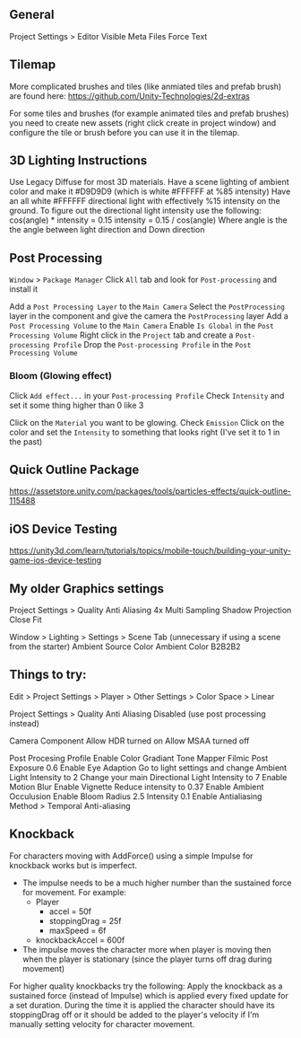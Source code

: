 ## General
Project Settings > Editor
  Visible Meta Files
  Force Text
  
## Tilemap
More complicated brushes and tiles (like anmiated tiles and prefab brush) are
found here:
https://github.com/Unity-Technologies/2d-extras


For some tiles and brushes (for example animated tiles and prefab brushes)
you need to create new assets (right click create in project window) and
configure the tile or brush before you can use it in the tilemap.

## 3D Lighting Instructions
  Use Legacy Diffuse for most 3D materials.
  Have a scene lighting of ambient color and make it #D9D9D9 (which is white #FFFFFF at %85 intensity)
  Have an all white #FFFFFF directional light with effectively %15 intensity on the ground.
  To figure out the directional light intensity use the following:
    cos(angle) * intensity = 0.15
    intensity = 0.15 / cos(angle)
  Where angle is the the angle between light direction and Down direction

## Post Processing

`Window` > `Package Manager`
Click `All` tab and look for `Post-processing` and install it

Add a `Post Processing Layer` to the `Main Camera`
Select the `PostProcessing` layer in the component and give the camera the `PostProcessing` layer
Add a `Post Processing Volume` to the `Main Camera`
Enable `Is Global` in the `Post Processing Volume`
Right click in the `Project` tab and create a `Post-processing Profile`
Drop the `Post-processing Profile` in the `Post Processing Volume`

### Bloom (Glowing effect)

Click `Add effect...` in your `Post-processing Profile`
Check `Intensity` and set it some thing higher than 0 like 3

Click on the `Material` you want to be glowing.
Check `Emission`
Click on the color and set the `Intensity` to something that looks right (I've set it to 1 in the past) 

## Quick Outline Package
https://assetstore.unity.com/packages/tools/particles-effects/quick-outline-115488

## iOS Device Testing
https://unity3d.com/learn/tutorials/topics/mobile-touch/building-your-unity-game-ios-device-testing

## My older Graphics settings
  Project Settings > Quality
    Anti Aliasing 4x Multi Sampling
    Shadow Projection Close Fit

  Window > Lighting > Settings > Scene Tab (unnecessary if using a scene from the starter)
    Ambient Source Color
    Ambient Color B2B2B2

## Things to try:

  Edit > Project Settings > Player > Other Settings > Color Space > Linear

  Project Settings > Quality
    Anti Aliasing Disabled (use post processing instead)
    
  Camera Component
    Allow HDR turned on
    Allow MSAA turned off
    
  Post Procesing Profile
    Enable Color Gradiant
      Tone Mapper Filmic
      Post Exposure 0.6
    Enable Eye Adaption
      Go to light settings and change Ambient Light Intensity to 2
      Change your main Directional Light Intensity to 7
    Enable Motion Blur
    Enable Vignette
      Reduce intensity to 0.37
    Enable Ambient Occulusion
    Enable Bloom
      Radius 2.5
      Intensity 0.1
    Enable Antialiasing 
      Method > Temporal Anti-aliasing
      
## Knockback 
For characters moving with AddForce() using a simple Impulse for knockback works but is imperfect. 
* The impulse needs to be a much higher number than the sustained force for movement. For example:
  * Player
    * accel = 50f
    * stoppingDrag = 25f
    * maxSpeed = 6f
  * knockbackAccel = 600f
* The impulse moves the character more when player is moving then when the player is stationary (since the player turns off drag during movement)

For higher quality knockbacks try the following:
    Apply the knockback as a sustained force (instead of Impulse) which is applied every fixed update for a set duration.
    During the time it is applied the character should have its stoppingDrag off or it should be added to the player's velocity if I'm manually setting velocity for character movement.